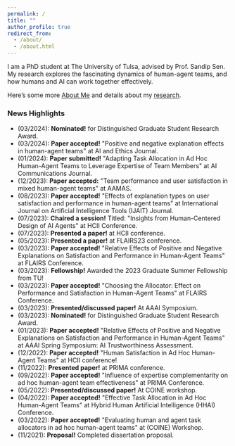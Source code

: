 ```yaml
---
permalink: /
title: ""
author_profile: true
redirect_from: 
  - /about/
  - /about.html
---
```


I am a PhD student at The University of Tulsa, advised by Prof. Sandip Sen.
My research explores the fascinating dynamics of human-agent teams,
and how humans and AI can work together effectively.

Here’s some more [About Me](https://sami-abai.github.io/aboutme/) 
and details about my [research](https://sami-abai.github.io/research/). 

### News Highlights
  * (03/2024): **Nominated!** for Distinguished Graduate Student Research Award.
  * (03/2024): **Paper accepted!** "Positive and negative explanation effects in human-agent teams" at AI and Ethics Journal.
  * (01/2024): **Paper submitted!** "Adapting Task Allocation in Ad Hoc Human-Agent Teams to Leverage Expertise of Team Members" at AI Communications Journal.
  * (12/2023): **Paper accepted:** "Team performance and user satisfaction in mixed human-agent teams" at AAMAS.   
  * (08/2023): **Paper accepted!** "Effects of explanation types on user satisfaction and performance in human-agent teams" at International Journal on Artificial Intelligence Tools (IJAIT) Journal.
  * (07/2023): **Chaired a session!** Titled: "Insights from Human-Centered Design of AI Agents" at HCII Conference.
  * (07/2023): **Presented a paper!** at HCII conference.
  * (05/2023): **Presented a paper!** at FLAIRS23 conference.  
  * (03/2023): **Paper accepted!** "Relative Effects of Positive and Negative Explanations on Satisfaction and Performance in Human-Agent Teams" at FLAIRS Conference.   
  * (03/2023): **Fellowship!** Awarded the 2023 Graduate Summer Fellowship from TU! 
  * (03/2023): **Paper accepted!** "Choosing the Allocator: Effect on Performance and Satisfaction in Human-Agent Teams" at FLAIRS Conference.      
  * (03/2023): **Presented/discussed paper!**  At AAAI Symposium.
  * (03/2023): **Nominated!** for Distinguished Graduate Student Research Award.     
  * (01/2023): **Paper accepted!** "Relative Effects of Positive and Negative Explanations on Satisfaction and Performance in Human-Agent Teams" at AAAI Spring Symposium: AI Trustworthiness Assessment.
  * (12/2022): **Paper accepted!** "Human Satisfaction in Ad Hoc Human-Agent Teams" at HCII conference!
  * (11/2022): **Presented paper!** at PRIMA conference.
  * (09/2022): **Paper accepted!** "Influence of expertise complementarity on ad hoc human-agent team effectiveness" at PRIMA Conference.
  * (05/2022): **Presented/discussed paper!** At COINE workshop.
  * (04/2022): **Paper accepted!** "Effective Task Allocation in Ad Hoc Human-Agent Teams" at Hybrid Human Artificial Intelligence (HHAI) Conference.
  * (03/2022): **Paper accepted!** "Evaluating human and agent task allocators in ad hoc human-agent teams" at (COINE) Workshop.
  * (11/2021): **Proposal!** Completed dissertation proposal.